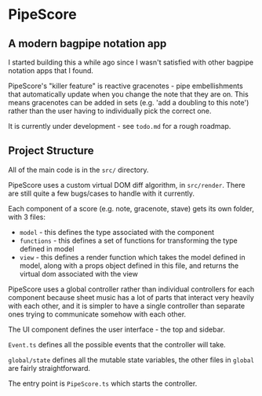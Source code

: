 # PipeScore
## A modern bagpipe notation app

I started building this a while ago since I wasn't satisfied with other bagpipe notation apps that I found.

PipeScore's "killer feature" is reactive gracenotes - pipe embellishments that automatically update when you change the note that they are on. This means gracenotes can be added in sets (e.g. 'add a doubling to this note') rather than the user having to individually pick the correct one.

It is currently under development - see `todo.md` for a rough roadmap.


## Project Structure

All of the main code is in the `src/` directory.

PipeScore uses a custom virtual DOM diff algorithm, in `src/render`. There are still quite a few bugs/cases to handle with it currently.

Each component of a score (e.g. note, gracenote, stave) gets its own folder, with 3 files:
* `model` - this defines the type associated with the component
* `functions` - this defines a set of functions for transforming the type defined in model
* `view` - this defines a render function which takes the model defined in model, along with a props object defined in this file, and returns the virtual dom associated with the view

PipeScore uses a global controller rather than individual controllers for each component because sheet music has a lot of parts that interact very heavily with each other, and it is simpler to have a single controller than separate ones trying to communicate somehow with each other.


The UI component defines the user interface - the top and sidebar.

`Event.ts` defines all the possible events that the controller will take.

`global/state` defines all the mutable state variables, the other files in `global` are fairly straightforward.


The entry point is `PipeScore.ts` which starts the controller.
